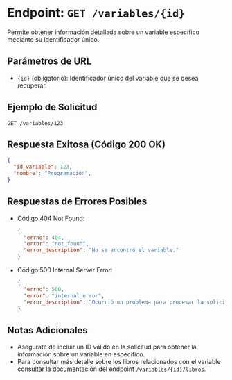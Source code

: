 # Endpoint: `GET /variables/{id}`

Permite obtener información detallada sobre un variable específico mediante su identificador único.

## Parámetros de URL
- `{id}` (obligatorio): Identificador único del variable que se desea recuperar.

## Ejemplo de Solicitud
```http
GET /variables/123
```

## Respuesta Exitosa (Código 200 OK)
```json
{
  "id_variable": 123,
  "nombre": "Programación",
}
```

## Respuestas de Errores Posibles
- Código 404 Not Found:

  ```json
  {
    "errno": 404,
    "error": "not_found",
    "error_description": "No se encontró el variable."
  }
  ```

- Código 500 Internal Server Error:
  ```json
  {
    "errno": 500,
    "error": "internal_error",
    "error_description": "Ocurrió un problema para procesar la solicitud"
  }
  ``` 

## Notas Adicionales

- Asegurate de incluir un ID válido en la solicitud para obtener la información
  sobre un variable en específico.
- Para consultar más detalle sobre los libros relacionados con el variable consultar
  la documentación del endpoint [`/variables/{id}/libros`](./get-variables-id-libros.md).